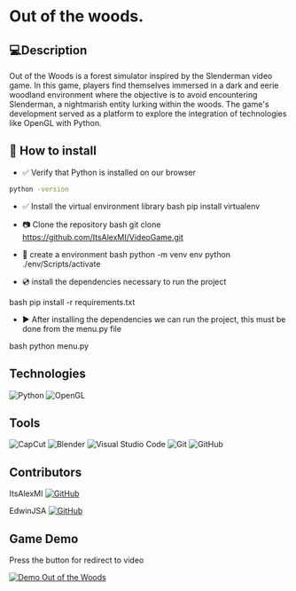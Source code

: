 # Out of the woods.

## :computer:Description

Out of the Woods is a forest simulator inspired by the Slenderman video game. In this game, players find themselves immersed in a dark and eerie woodland environment where the objective is to avoid encountering Slenderman, a nightmarish entity lurking within the woods. The game's development served as a platform to explore the integration of technologies like OpenGL with Python.


## :page_facing_up: How to install
- :white_check_mark: Verify that Python is installed on our browser
```bash
python -version
```


- :white_check_mark: Install the virtual environment library
bash
pip install virtualenv



- :camera: Clone the repository
bash
git clone https://github.com/ItsAlexMI/VideoGame.git


- :floppy_disk: create a environment
bash
python -m venv env
python ./env/Scripts/activate


-  	:cd: install the dependencies necessary to run the project

bash
pip install -r requirements.txt


- :arrow_forward: After installing the dependencies we can run the project, this must be done from the menu.py file

bash
python menu.py



## Technologies

![Python](https://img.shields.io/badge/Python-3776AB?style=for-the-badge&logo=python&logoColor=white) 
![OpenGL](https://img.shields.io/badge/OpenGL-5586A4?style=for-the-badge&logo=opengl&logoColor=white)

## Tools
![CapCut](https://img.shields.io/badge/CapCut-000000?style=for-the-badge&logo=CapCut&logoColor=white)
![Blender](https://img.shields.io/badge/Blender-F5792A?style=for-the-badge&logo=blender&logoColor=white)
![Visual Studio Code](https://img.shields.io/badge/Visual_Studio_Code-0078D4?style=for-the-badge&logo=visual-studio-code&logoColor=white)
![Git](https://img.shields.io/badge/Git-F05032?style=for-the-badge&logo=git&logoColor=white)
![GitHub](https://img.shields.io/badge/GitHub-181717?style=for-the-badge&logo=github&logoColor=white)

## Contributors
ItsAlexMI
[![GitHub](https://img.shields.io/badge/GitHub-181717?style=for-the-badge&logo=github)](https://github.com/ItsAlexMI)

EdwinJSA
[![GitHub](https://img.shields.io/badge/GitHub-181717?style=for-the-badge&logo=github)](https://github.com/EdwinJSA)


## Game Demo
Press the button for redirect to video

[![Demo Out of the Woods](https://img.shields.io/badge/YouTube-FF0000?style=for-the-badge&logo=youtube&logoColor=white)](https://www.youtube.com/watch?v=odJS5nwCBIw)
